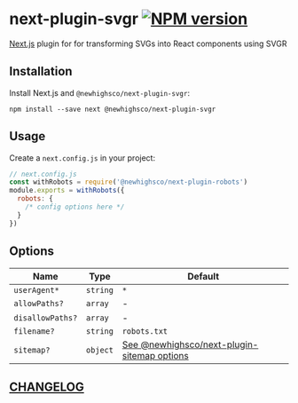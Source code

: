 # next-plugin-svgr [![NPM version](https://img.shields.io/npm/v/@newhighsco/next-plugin-svgr.svg)](https://www.npmjs.com/package/@newhighsco/next-plugin-svgr)

[Next.js](https://nextjs.org/) plugin for for transforming SVGs into React components using SVGR

## Installation

Install Next.js and `@newhighsco/next-plugin-svgr`:

```
npm install --save next @newhighsco/next-plugin-svgr
```

## Usage

Create a `next.config.js` in your project:

```js
// next.config.js
const withRobots = require('@newhighsco/next-plugin-robots')
module.exports = withRobots({
  robots: {
    /* config options here */
  }
})
```

## Options

|Name|Type|Default|
|-|-|-|
|`userAgent*`|`string`|`*`|
|`allowPaths?`|`array`|-|
|`disallowPaths?`|`array`|-|
|`filename?`|`string`|`robots.txt`|
|`sitemap?`|`object`|[See @newhighsco/next-plugin-sitemap options](https://github.com/newhighsco/next-plugin-sitemap#options)|

## [CHANGELOG](CHANGELOG.md)
